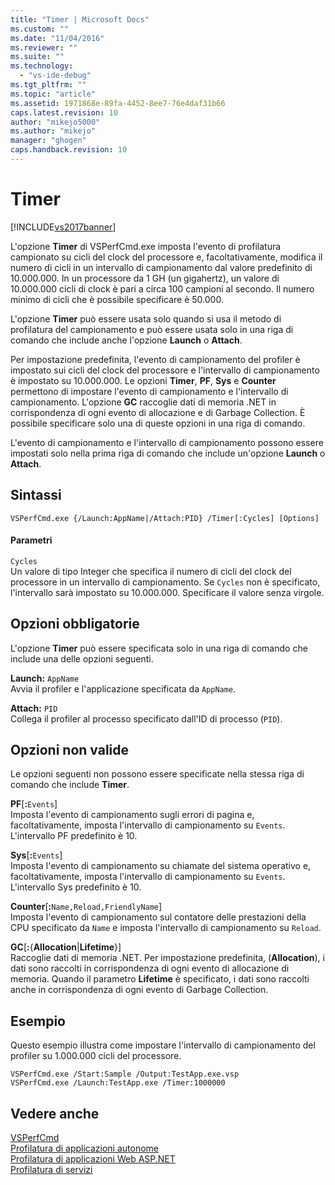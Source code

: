 ```yaml
---
title: "Timer | Microsoft Docs"
ms.custom: ""
ms.date: "11/04/2016"
ms.reviewer: ""
ms.suite: ""
ms.technology: 
  - "vs-ide-debug"
ms.tgt_pltfrm: ""
ms.topic: "article"
ms.assetid: 1971868e-89fa-4452-8ee7-76e4daf31b66
caps.latest.revision: 10
author: "mikejo5000"
ms.author: "mikejo"
manager: "ghogen"
caps.handback.revision: 10
---
```

# Timer
[!INCLUDE[vs2017banner](../code-quality/includes/vs2017banner.md)]

L'opzione **Timer** di VSPerfCmd.exe imposta l'evento di profilatura campionato su cicli del clock del processore e, facoltativamente, modifica il numero di cicli in un intervallo di campionamento dal valore predefinito di 10.000.000.  In un processore da 1 GH \(un gigahertz\), un valore di 10.000.000 cicli di clock è pari a circa 100 campioni al secondo.  Il numero minimo di cicli che è possibile specificare è 50.000.  
  
 L'opzione **Timer** può essere usata solo quando si usa il metodo di profilatura del campionamento e può essere usata solo in una riga di comando che include anche l'opzione **Launch** o **Attach**.  
  
 Per impostazione predefinita, l'evento di campionamento del profiler è impostato sui cicli del clock del processore e l'intervallo di campionamento è impostato su 10.000.000.  Le opzioni **Timer**, **PF**, **Sys** e **Counter** permettono di impostare l'evento di campionamento e l'intervallo di campionamento.  L'opzione **GC** raccoglie dati di memoria .NET in corrispondenza di ogni evento di allocazione e di Garbage Collection.  È possibile specificare solo una di queste opzioni in una riga di comando.  
  
 L'evento di campionamento e l'intervallo di campionamento possono essere impostati solo nella prima riga di comando che include un'opzione **Launch** o **Attach**.  
  
## Sintassi  
  
```  
VSPerfCmd.exe {/Launch:AppName|/Attach:PID} /Timer[:Cycles] [Options]  
```  
  
#### Parametri  
 `Cycles`  
 Un valore di tipo Integer che specifica il numero di cicli del clock del processore in un intervallo di campionamento.  Se `Cycles` non è specificato, l'intervallo sarà impostato su 10.000.000.  Specificare il valore senza virgole.  
  
## Opzioni obbligatorie  
 L'opzione **Timer** può essere specificata solo in una riga di comando che include una delle opzioni seguenti.  
  
 **Launch:** `AppName`  
 Avvia il profiler e l'applicazione specificata da `AppName`.  
  
 **Attach:** `PID`  
 Collega il profiler al processo specificato dall'ID di processo \(`PID`\).  
  
## Opzioni non valide  
 Le opzioni seguenti non possono essere specificate nella stessa riga di comando che include **Timer**.  
  
 **PF**\[**:**`Events`\]  
 Imposta l'evento di campionamento sugli errori di pagina e, facoltativamente, imposta l'intervallo di campionamento su `Events`.  L'intervallo PF predefinito è 10.  
  
 **Sys**\[**:**`Events`\]  
 Imposta l'evento di campionamento su chiamate del sistema operativo e, facoltativamente, imposta l'intervallo di campionamento su `Events`.  L'intervallo Sys predefinito è 10.  
  
 **Counter**\[**:**`Name,Reload,FriendlyName`\]  
 Imposta l'evento di campionamento sul contatore delle prestazioni della CPU specificato da `Name` e imposta l'intervallo di campionamento su `Reload`.  
  
 **GC**\[**:**{**Allocation**&#124;**Lifetime**}\]  
 Raccoglie dati di memoria .NET.  Per impostazione predefinita, \(**Allocation**\), i dati sono raccolti in corrispondenza di ogni evento di allocazione di memoria.  Quando il parametro **Lifetime** è specificato, i dati sono raccolti anche in corrispondenza di ogni evento di Garbage Collection.  
  
## Esempio  
 Questo esempio illustra come impostare l'intervallo di campionamento del profiler su 1.000.000 cicli del processore.  
  
```  
VSPerfCmd.exe /Start:Sample /Output:TestApp.exe.vsp  
VSPerfCmd.exe /Launch:TestApp.exe /Timer:1000000  
```  
  
## Vedere anche  
 [VSPerfCmd](../profiling/vsperfcmd.md)   
 [Profilatura di applicazioni autonome](../profiling/command-line-profiling-of-stand-alone-applications.md)   
 [Profilatura di applicazioni Web ASP.NET](../profiling/command-line-profiling-of-aspnet-web-applications.md)   
 [Profilatura di servizi](../profiling/command-line-profiling-of-services.md)